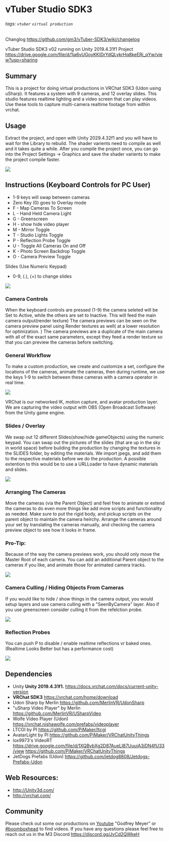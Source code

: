 # vTuber Studio SDK3

###### tags: `vtuber` `virtual production`
Changlog https://github.com/gm3/vTuber-SDK3/wiki/changelog

vTuber Studio SDK3 v02 running on Unity 2019.4.31f1 Project https://drive.google.com/file/d/1ja6vUGoyKKIDrYdQLykrHq8keERj_qYw/view?usp=sharing


## Summary
This is a project for doing virtual productions in VRChat SDK3 (Udon using uSharp). 
It features a system with 9 cameras, and 12 overlay slides. This studio features realtime lighting and a video screen that can play videos. Use these tools to capture multi-camera realtime footage from within vrchat.

## Usage
Extract the project, and open with Unity 2029.4.32f1 and you will have to wait for the Library to rebuild. 
The shader varients need to compile as well and it takes quite a while. 
After you compile the project once, you can go into the Project Settings -> Graphics and save the shader varients to make the project compile faster. 

![](https://i.imgur.com/DHikM0z.jpg)

## Instructions (Keyboard Controls for PC User)
* 1-9 keys will swap between cameras
* Zero Key (0) goes to Overlay mode
* F - Map Cameras To Screen
* L - Hand Held Camera Light
* G - Greenscreen
* H - show hide video player
* M - Mirror Toggle
* T - Studio Lights Toggle
* P - Reflection Probe Toggle
* U - Toggle All Cameras On and Off
* K - Photo Screen Backdrop Toggle
* O - Camera Preview Toggle

Slides (Use Numeric Keypad)
* 0-9, (.), (+) to change slides

![](https://i.imgur.com/Xm91VYz.jpg)


### Camera Controls
When the keyboard controls are pressed (1-9) the camera seleted will be Set to Active, while the others are set to Inactive. This will feed the main camera output(render texture) The camera previews can be seen on the camera preview panel using Render textures as well( at a lower resolution for optimization. ) The camera previews are a duplicate of the main camera with all of the exact same parameters, except they feed a render texture so that you can preview the cameras before switching.




### General Workflow
To make a custom production, we create and customize a set, configure the locations of the cameras, animate the cameras, then during runtime, we use the keys 1-9 to switch between these cameras with a camera operator in real time. 

![](https://i.imgur.com/OJqAOOc.png)


VRChat is our networked IK, motion capture, and avatar production layer. We are capturing the video output with OBS (Open Broadcast Software) from the Unity game engine. 


### Slides / Overlay
We swap out 12 different Slides(show/hide gameObjects) using the numeric keypad. 
You can swap out the pictures of the slides (that are up in the sky in world space) before building the production by changing the textures in the SLIDES folder, by editing the materials. We import jpegs, and add them to the respective materials before we do the production. A possible extention to this would be to use a URLLoader to have dynamic materials and slides. 

![](https://i.imgur.com/CJQKnd7.png)


### Arranging The Cameras
Move the cameras (via the Parent Object) and feel free to animate or extend the cameras to do even more things like add more scripts and functionality as needed. Make sure to put the rigid body, and pickup scripts on the parent object to maintain the camera heirchy. Arrange the cameras around your set by translating the cameras manually, and checking the camera preview object to see how it looks in frame.

### Pro-Tip: 
Because of the way the camera previews work, you should only move the Master Root of each camera. You can add an additional Parent object to the cameras if you like, and animate those for animated camera tracks. 

![](https://i.imgur.com/8D22FFv.png)

### Camera Culling / Hiding Objects From Cameras
If you would like to hide / show things in the camera output, you would setup layers and use camera culling with a "SeenByCamera" layer. Also if you use greenscreen consider culling it from the refelction probe. 

![](https://i.imgur.com/vBScaE1.png)

### Reflection Probes
You can push P to disable / enable realtime reflections vr baked ones. (Realtime Looks Better but has a performance cost)

![](https://i.imgur.com/iQMTAB6.png)

## Dependencies
- Unity **Unity 2019.4.31f1.**  https://docs.vrchat.com/docs/current-unity-version
- **VRChat SDK3** https://vrchat.com/home/download
- Udon Sharp by Merlin https://github.com/MerlinVR/UdonSharp
- "uSharp Video Player" by Merlin https://github.com/MerlinVR/USharpVideo
- Wolfe Video Player (Udon) https://vrchat.nishawolfe.com/prefabs/videoplayer
- LTCGI by PI https://github.com/PiMaker/ltcgi
- AvatarLight by PI https://github.com/PiMaker/VRChatUnityThings
- lox9973's VideoRT https://drive.google.com/file/d/1XQBybXg2D87AueLI87UuujA3jDN4fU33/view https://github.com/PiMaker/VRChatUnityThings
- JetDogs Prefabs (Udon) https://github.com/jetdog8808/Jetdogs-Prefabs-Udon


## Web Resources:
* http://Unity3d.com/
* http://vrchat.com/

## Community

Please check out some our productions on [Youtube](https://www.youtube.com/results?search_query=godfrey+meyer&page=&utm_source=opensearch) "Godfrey Meyer" or [#boomboxhead](https://www.youtube.com/results?search_query=%23boomboxhead) to find videos. If you have any questions please feel free to reach out us in the M3 Discord https://discord.gg/JvCd2QWkeH
